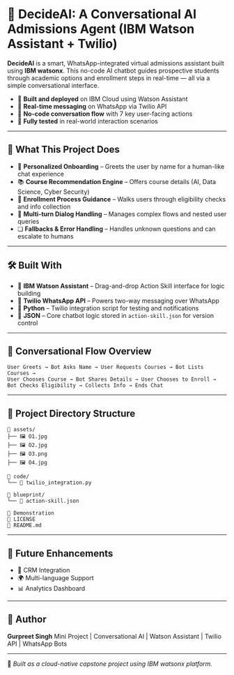 # 🤖 DecideAI: A Conversational AI Admissions Agent (IBM Watson Assistant + Twilio)

**DecideAI** is a smart, WhatsApp-integrated virtual admissions assistant built using **IBM watsonx**. This no-code AI chatbot guides prospective students through academic options and enrollment steps in real-time — all via a simple conversational interface.

* 🚀 **Built and deployed** on IBM Cloud using Watson Assistant
* 💬 **Real-time messaging** on WhatsApp via Twilio API
* 🧠 **No-code conversation flow** with 7 key user-facing actions
* 🦪 **Fully tested** in real-world interaction scenarios

---

## 📌 What This Project Does

* 👋 **Personalized Onboarding** – Greets the user by name for a human-like chat experience
* 📚 **Course Recommendation Engine** – Offers course details (AI, Data Science, Cyber Security)
* 📝 **Enrollment Process Guidance** – Walks users through eligibility checks and info collection
* 🔄 **Multi-turn Dialog Handling** – Manages complex flows and nested user queries
* ❏ **Fallbacks & Error Handling** – Handles unknown questions and can escalate to humans

---

## 🛠️ Built With

* 🧠 **IBM Watson Assistant** – Drag-and-drop Action Skill interface for logic building
* 📲 **Twilio WhatsApp API** – Powers two-way messaging over WhatsApp
* 🐍 **Python** – Twilio integration script for testing and notifications
* 🧾 **JSON** – Core chatbot logic stored in `action-skill.json` for version control

---

## 🔄 Conversational Flow Overview

```plaintext
User Greets → Bot Asks Name → User Requests Courses → Bot Lists Courses →
User Chooses Course → Bot Shares Details → User Chooses to Enroll →
Bot Checks Eligibility → Collects Info → Ends Chat
```

---

## 📁 Project Directory Structure

```plaintext
📁 assets/
├── 🖼️ O1.jpg
├── 🖼️ O2.jpg
├── 🖼️ O3.png
├── 🖼️ O4.jpg

📁 code/
└── 🐍 twilio_integration.py

📁 blueprint/
└── 🧠 action-skill.json

🎥 Demonstration
📜 LICENSE
📜 README.md
```

---

## 🚀 Future Enhancements

* 🔗 CRM Integration
* 🌍 Multi-language Support
* 📊 Analytics Dashboard

---

## 👤 Author

**Gurpreet Singh**
Mini Project | Conversational AI | Watson Assistant | Twilio API | WhatsApp Bots

---

📌 *Built as a cloud-native capstone project using IBM watsonx platform.*
